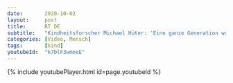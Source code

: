 ```yaml
---
date:       2020-10-02
layout:     post
title:      RT DE
subtitle:   "Kindheitsforscher Michael Hüter: 'Eine ganze Generation wurde kollektiv traumatisiert'"
categories: [Video, Mensch]
tags:       [kind]
youtubeId:  "k7blF3wmoeE"
---
```

{% include youtubePlayer.html id=page.youtubeId %}
